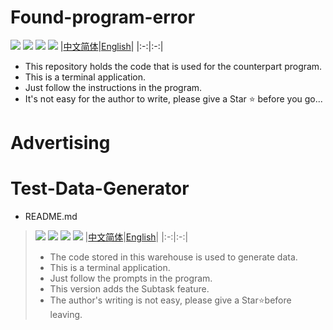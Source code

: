 # Found-program-error
![](http://img.shields.io/badge/by%20kimi-Found%20program%20error%20-brightgreen)
![](https://komarev.com/ghpvc/?username=zjx-kimi-Found-program-error&color=9513ed)
[![](http://img.shields.io/badge/Star-Ffd700)](https://github.com/zjx-kimi/Found-program-error/stargazers)
![](http://img.shields.io/badge/zjx--kimi-give%20me%20a%20star-blue?logo=github)
|[中文简体](https://github.com/zjx-kimi/Found-program-error/tree/zh-cn-1.0)|[English](https://github.com/zjx-kimi/Found-program-error/tree/en-1.0)|
|:-:|:-:|
- This repository holds the code that is used for the counterpart program.
- This is a terminal application.
- Just follow the instructions in the program.
- It's not easy for the author to write, please give a Star ⭐ before you go...
# Advertising
# Test-Data-Generator
- README.md
>![](http://img.shields.io/badge/by%20kimi-Test%20Data%20Generator-brightgreen)
>![](https://komarev.com/ghpvc/?username=zjx-kimi-Test-Data-Generator&color=9513ed)
>[![](http://img.shields.io/badge/Star-Ffd700)](https://github.com/zjx-kimi/Test-Data-Generator/stargazers)
>![](http://img.shields.io/badge/zjx--kimi-give%20me%20a%20star-blue?logo=github)
>|[中文简体](https://github.com/zjx-kimi/Test-Data-Generator/tree/zh-cn-3.0)|[English](https://github.com/zjx-kimi/Test-Data-Generator/tree/en-3.0)|
>|:-:|:-:|
>- The code stored in this warehouse is used to generate data.
>- This is a terminal application.
>- Just follow the prompts in the program.
>- This version adds the Subtask feature.
>- The author's writing is not easy, please give a Star⭐before leaving.
